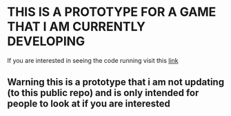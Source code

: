 # THIS IS A PROTOTYPE FOR A GAME THAT I AM CURRENTLY DEVELOPING

If you are interested in seeing the code running visit this [link](https://64adf5bca3158a636ec95e7b--willowy-buttercream-ec3b4b.netlify.app/)

## Warning this is a prototype that i am not updating (to this public repo) and is only intended for people to look at if you are interested
